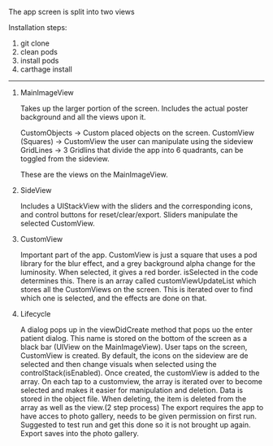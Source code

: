 The app screen is split into two views

Installation steps:

1. git clone 
2. clean pods
3. install pods
4. carthage install

-------------------------------------------------------------------
1. MainImageView
	
	Takes up the larger portion of the screen. Includes the actual poster background and all the views upon it.

	CustomObjects -> Custom placed objects on the screen.
	CustomView (Squares) -> CustomView the user can manipulate using the sideview
	GridLines -> 3 Gridlins that divide the app into 6 quadrants, can be toggled from the sideview.

	These are the views on the MainImageView.

2. SideView

	Includes a UIStackView with the sliders and the corresponding icons, and control buttons for reset/clear/export.
	Sliders manipulate the selected CustomView.

3. CustomView

	Important part of the app. CustomView is just a square that uses a pod library for the blur effect, and a grey background alpha change for the luminosity.
	When selected, it gives a red border. isSelected in the code determines this.
	There is an array called customViewUpdateList which stores all the CustomViews on the screen. This is iterated over to find which one is selected, and the effects are done on that.

4. Lifecycle

	A dialog pops up in the viewDidCreate method that pops uo the enter patient dialog. This name is stored on the bottom of the screen as a black bar (UIView on the MainImageView).
	User taps on the screen, CustomView is created. By default, the icons on the sideview are de selected and then change visuals when selected using the controlStack(isEnabled).
	Once created, the customView is added to the array. On each tap to a customview, the array is iterated over to become selected and makes it easier for manipulation and deletion.
	Data is stored in the object file.
	When deleting, the item is deleted from the array as well as the view.(2 step process)
	The export requires the app to have acces to photo gallery, needs to be given permission on first run. Suggested to test run and get this done so it is not brought up again.
	Export saves into the photo gallery.
